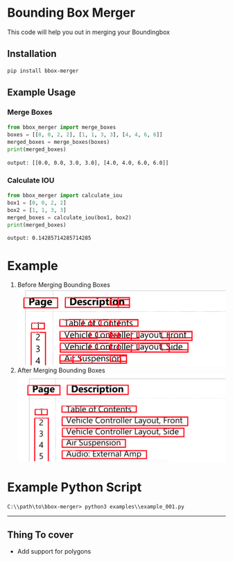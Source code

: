 # Bounding Box Merger

This code will help you out in merging your Boundingbox

## Installation

```bash
pip install bbox-merger
```

## Example Usage

### Merge Boxes

```python
from bbox_merger import merge_boxes
boxes = [[0, 0, 2, 2], [1, 1, 3, 3], [4, 4, 6, 6]]
merged_boxes = merge_boxes(boxes)
print(merged_boxes)
```

```
output: [[0.0, 0.0, 3.0, 3.0], [4.0, 4.0, 6.0, 6.0]]
```

### Calculate IOU

```python
from bbox_merger import calculate_iou
box1 = [0, 0, 2, 2]
box2 = [1, 1, 3, 3]
merged_boxes = calculate_iou(box1, box2)
print(merged_boxes)
```

```
output: 0.14285714285714285
```

# Example

1. Before Merging Bounding Boxes
   ![Image1](attachments/Image1.png)
2. After Merging Bounding Boxes
   ![Image1](attachments/merged.png)


# Example Python Script

```C:\\path\to\bbox-merger> python3 examples\\example_001.py```

---

## Thing To cover

- Add support for polygons
